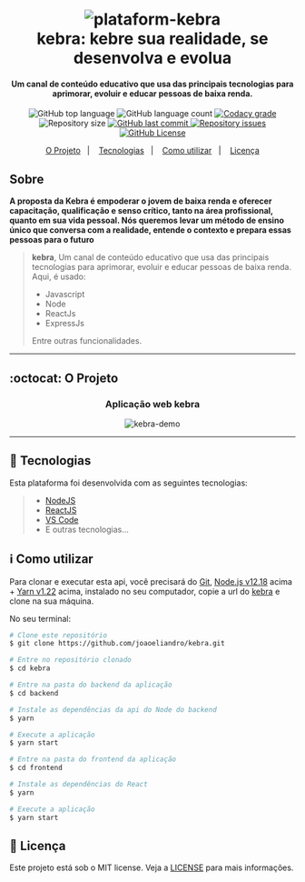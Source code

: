 <h1 align="center">
    <img src="https://res.cloudinary.com/dy7l1wk3y/image/upload/v1610929061/kebra_uphf6o.png" alt="plataform-kebra" />
    <br>
    kebra: kebre sua realidade, se desenvolva e evolua
    <br>
</h1>

<h4 align="center">
  Um canal de conteúdo educativo que usa das principais tecnologias para aprimorar, evoluir e educar pessoas de baixa renda.
</h4>

<p align="center">
  <img alt="GitHub top language" src="https://img.shields.io/github/languages/top/joaoeliandro/kebra.svg">

  <img alt="GitHub language count" src="https://img.shields.io/github/languages/count/joaoeliandro/kebra.svg">

  <a href="https://www.codacy.com/app/joaoeliandro/kebra?utm_source=github.com&amp;utm_medium=referral&amp;utm_content=joaoeliandro/kebra&amp;utm_campaign=Badge_Grade">
    <img alt="Codacy grade" src="https://api.codacy.com/project/badge/Grade/691b85e51bf240b997ae6ff82ea41590">
  </a>

  <img alt="Repository size" src="https://img.shields.io/github/repo-size/joaoeliandro/kebra.svg">
  <a href="https://github.com/joaoeliandro/kebra/commits/master">
    <img alt="GitHub last commit" src="https://img.shields.io/github/last-commit/joaoeliandro/kebra.svg">
  </a>

  <a href="https://github.com/joaoeliandro/kebra/issues">
    <img alt="Repository issues" src="https://img.shields.io/github/issues/joaoeliandro/kebra.svg">
  </a>

  <a href="https://github.com/joaoeliandro/kebra/blob/master/LICENSE">
    <img alt="GitHub License" src="https://img.shields.io/github/license/joaoeliandro/kebra.svg">
  </a>
</p>

<p align="center">
  <a href="#octocat-o-projeto">O Projeto</a>&nbsp;&nbsp;&nbsp;|&nbsp;&nbsp;&nbsp;
  <a href="#rocket-tecnologias">Tecnologias</a>&nbsp;&nbsp;&nbsp;|&nbsp;&nbsp;&nbsp;
  <a href="#information_source-como-utilizar">Como utilizar</a>&nbsp;&nbsp;&nbsp;|&nbsp;&nbsp;&nbsp;
  <a href="#memo-licença">Licença</a>
</p>

## Sobre

**A proposta da Kebra é empoderar o jovem de baixa renda e oferecer capacitação, qualificação e senso crítico, tanto na área profissional, quanto em sua vida pessoal. Nós queremos levar um método de ensino único que conversa com a realidade, entende o contexto e prepara essas pessoas para o futuro**
> **kebra**, Um canal de conteúdo educativo que usa das principais tecnologias para aprimorar, evoluir e educar pessoas de baixa renda. Aqui, é usado:
> - Javascript
> - Node
> - ReactJs
> - ExpressJs
>
> Entre outras funcionalidades.

---

## :octocat: O Projeto

<h3 align="center">Aplicação web kebra</h3>
<p align="center">
    <img src="https://drive.google.com/uc?export=view&id=15Trzco3_z_oAXtjYYr9rUewPHbmrNLMi" alt="kebra-demo" />
</p>

---

## :rocket: Tecnologias

Esta plataforma foi desenvolvida com as seguintes tecnologias:

> - [NodeJS](https://nodejs.org)
> - [ReactJS](https://pt-br.reactjs.org/)
> - [VS Code](https://code.visualstudio.com/)
> - E outras tecnologias...

## :information_source: Como utilizar

Para clonar e executar esta api, você precisará do [Git](https://git-scm.com), [Node.js v12.18][nodejs] acima + [Yarn v1.22][yarn] acima, instalado no seu computador, copie a url do [kebra](https://github.com/joaoeliandro/kebra) e clone na sua máquina.

No seu terminal:

```bash
# Clone este repositório
$ git clone https://github.com/joaoeliandro/kebra.git

# Entre no repositório clonado
$ cd kebra

# Entre na pasta do backend da aplicação
$ cd backend

# Instale as dependências da api do Node do backend
$ yarn

# Execute a aplicação
$ yarn start

# Entre na pasta do frontend da aplicação
$ cd frontend

# Instale as dependências do React
$ yarn

# Execute a aplicação
$ yarn start
```

## :memo: Licença

Este projeto está sob o MIT license. Veja a [LICENSE](https://github.com/joaoeliandro/kebra/blob/master/LICENSE) para mais informações.

[nodejs]: https://nodejs.org/
[yarn]: https://yarnpkg.com/
